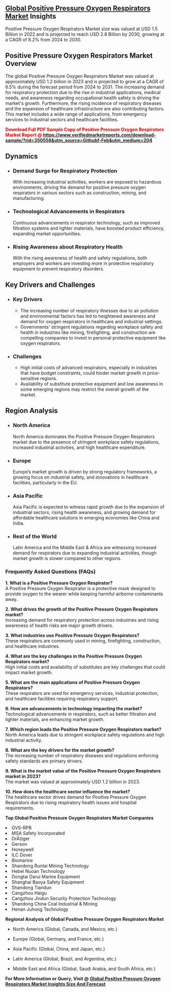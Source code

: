 <h2><a href="https://www.verifiedmarketreports.com/download-sample/?rid=350558&amp;utm_source=Githubf&amp;utm_medium=204" target="_blank">Global Positive Pressure Oxygen Respirators Market</a> Insights</h2><p>Positive Pressure Oxygen Respirators Market size was valued at USD 1.5 Billion in 2022 and is projected to reach USD 2.8 Billion by 2030, growing at a CAGR of 8.2% from 2024 to 2030.</p><p> <h2>Positive Pressure Oxygen Respirators Market Overview</h2> <p>The global Positive Pressure Oxygen Respirators Market was valued at approximately USD 1.2 billion in 2023 and is projected to grow at a CAGR of 6.5% during the forecast period from 2024 to 2031. The increasing demand for respiratory protection due to the rise in industrial applications, medical needs, and awareness regarding occupational health safety is driving the market's growth. Furthermore, the rising incidence of respiratory diseases and the expansion of healthcare infrastructure are also contributing factors. This market includes a wide range of applications, from emergency services to industrial sectors and healthcare facilities.</p> <p><strong><p><span class=""><span style="color: #ff0000;"><strong>Download Full PDF Sample Copy of Positive Pressure Oxygen Respirators Market Report</strong> @ </span><a href="https://www.verifiedmarketreports.com/download-sample/?rid=350558&amp;utm_source=Githubf-Feb&amp;utm_medium=204" target="_blank">https://www.verifiedmarketreports.com/download-sample/?rid=350558&amp;utm_source=Githubf-Feb&amp;utm_medium=204</a></span></p></strong></p> <h2>Dynamics</h2> <ul> <li><h3>Demand Surge for Respiratory Protection</h3> With increasing industrial activities, workers are exposed to hazardous environments, driving the demand for positive pressure oxygen respirators in various sectors such as construction, mining, and manufacturing.</li> <li><h3>Technological Advancements in Respirators</h3> Continuous advancements in respirator technology, such as improved filtration systems and lighter materials, have boosted product efficiency, expanding market opportunities.</li> <li><h3>Rising Awareness about Respiratory Health</h3> With the rising awareness of health and safety regulations, both employers and workers are investing more in protective respiratory equipment to prevent respiratory disorders.</li> </ul> <h2>Key Drivers and Challenges</h2> <ul> <li><h3>Key Drivers</h3> <ul> <li>The increasing number of respiratory illnesses due to air pollution and environmental factors has led to heightened awareness and demand for oxygen respirators in healthcare and industrial settings.</li> <li>Governments' stringent regulations regarding workplace safety and health in industries like mining, firefighting, and construction are compelling companies to invest in personal protective equipment like oxygen respirators.</li> </ul> </li> <li><h3>Challenges</h3> <ul> <li>High initial costs of advanced respirators, especially in industries that have budget constraints, could hinder market growth in price-sensitive regions.</li> <li>Availability of substitute protective equipment and low awareness in some emerging regions may restrict the overall growth of the market.</li> </ul> </li> </ul> <h2>Region Analysis</h2> <ul> <li><h3>North America</h3> North America dominates the Positive Pressure Oxygen Respirators market due to the presence of stringent workplace safety regulations, increased industrial activities, and high healthcare expenditure.</li> <li><h3>Europe</h3> Europe’s market growth is driven by strong regulatory frameworks, a growing focus on industrial safety, and innovations in healthcare facilities, particularly in the EU.</li> <li><h3>Asia Pacific</h3> Asia Pacific is expected to witness rapid growth due to the expansion of industrial sectors, rising health awareness, and growing demand for affordable healthcare solutions in emerging economies like China and India.</li> <li><h3>Rest of the World</h3> Latin America and the Middle East & Africa are witnessing increased demand for respirators due to expanding industrial activities, though market growth is slower compared to other regions.</li> </ul> <h3>Frequently Asked Questions (FAQs)</h3> <p><strong>1. What is a Positive Pressure Oxygen Respirator?</strong><br> A Positive Pressure Oxygen Respirator is a protective mask designed to provide oxygen to the wearer while keeping harmful airborne contaminants away.</p> <p><strong>2. What drives the growth of the Positive Pressure Oxygen Respirators market?</strong><br> Increasing demand for respiratory protection across industries and rising awareness of health risks are major growth drivers.</p> <p><strong>3. What industries use Positive Pressure Oxygen Respirators?</strong><br> These respirators are commonly used in mining, firefighting, construction, and healthcare industries.</p> <p><strong>4. What are the key challenges in the Positive Pressure Oxygen Respirators market?</strong><br> High initial costs and availability of substitutes are key challenges that could impact market growth.</p> <p><strong>5. What are the main applications of Positive Pressure Oxygen Respirators?</strong><br> These respirators are used for emergency services, industrial protection, and healthcare facilities requiring respiratory support.</p> <p><strong>6. How are advancements in technology impacting the market?</strong><br> Technological advancements in respirators, such as better filtration and lighter materials, are enhancing market growth.</p> <p><strong>7. Which region leads the Positive Pressure Oxygen Respirators market?</strong><br> North America leads due to stringent workplace safety regulations and high industrial activity.</p> <p><strong>8. What are the key drivers for the market growth?</strong><br> The increasing number of respiratory diseases and regulations enforcing safety standards are primary drivers.</p> <p><strong>9. What is the market value of the Positive Pressure Oxygen Respirators market in 2023?</strong><br> The market was valued at approximately USD 1.2 billion in 2023.</p> <p><strong>10. How does the healthcare sector influence the market?</strong><br> The healthcare sector drives demand for Positive Pressure Oxygen Respirators due to rising respiratory health issues and hospital requirements.</p> </p><p><strong>Top Global Positive Pressure Oxygen Respirators Market Companies</strong></p><div data-test-id=""><p><li>GVS-RPB</li><li> MSA Safety Incorporated</li><li> DrÃ¤ger</li><li> Gerson</li><li> Honeywell</li><li> ILC Dover</li><li> Biomarine</li><li> Shandong Runtai Mining Technology</li><li> Hebei Nuoan Technology</li><li> Dongtai Darui Marine Equipment</li><li> Shanghai Baoya Safety Equipment</li><li> Shandong Tiandun</li><li> Cangzhou Haigu</li><li> Cangzhou Jindun Security Protection Technology</li><li> Shandong China Coal Industrial & Mining</li><li> Henan Juhong Technology</li></p><div><strong>Regional Analysis of&nbsp;Global Positive Pressure Oxygen Respirators Market</strong></div><ul><li dir="ltr"><p dir="ltr">North America&nbsp;(Global, Canada, and Mexico, etc.)</p></li><li dir="ltr"><p dir="ltr">Europe (Global, Germany, and France, etc.)</p></li><li dir="ltr"><p dir="ltr">Asia Pacific&nbsp;(Global, China, and Japan, etc.)</p></li><li dir="ltr"><p dir="ltr">Latin America&nbsp;(Global, Brazil, and Argentina, etc.)</p></li><li dir="ltr">Middle East and Africa&nbsp;(Global, Saudi Arabia, and South Africa, etc.)</li></ul><p><strong>For More Information or Query, Visit @&nbsp;</strong><strong><a href="https://www.verifiedmarketreports.com/product/positive-pressure-oxygen-respirators-market/?utm_source=Githubf&amp;utm_medium=204" target="_blank">Global Positive Pressure Oxygen Respirators Market Insights Size And Forecast</a></strong></p></div>
